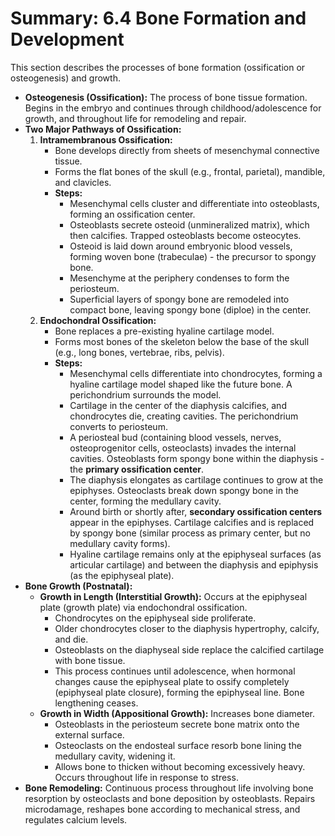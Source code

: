 # Summary: 6.4 Bone Formation and Development

This section describes the processes of bone formation (ossification or osteogenesis) and growth.

*   **Osteogenesis (Ossification):** The process of bone tissue formation. Begins in the embryo and continues through childhood/adolescence for growth, and throughout life for remodeling and repair.
*   **Two Major Pathways of Ossification:**
    1.  **Intramembranous Ossification:**
        *   Bone develops directly from sheets of mesenchymal connective tissue.
        *   Forms the flat bones of the skull (e.g., frontal, parietal), mandible, and clavicles.
        *   **Steps:**
            *   Mesenchymal cells cluster and differentiate into osteoblasts, forming an ossification center.
            *   Osteoblasts secrete osteoid (unmineralized matrix), which then calcifies. Trapped osteoblasts become osteocytes.
            *   Osteoid is laid down around embryonic blood vessels, forming woven bone (trabeculae) - the precursor to spongy bone.
            *   Mesenchyme at the periphery condenses to form the periosteum.
            *   Superficial layers of spongy bone are remodeled into compact bone, leaving spongy bone (diploe) in the center.
    2.  **Endochondral Ossification:**
        *   Bone replaces a pre-existing hyaline cartilage model.
        *   Forms most bones of the skeleton below the base of the skull (e.g., long bones, vertebrae, ribs, pelvis).
        *   **Steps:**
            *   Mesenchymal cells differentiate into chondrocytes, forming a hyaline cartilage model shaped like the future bone. A perichondrium surrounds the model.
            *   Cartilage in the center of the diaphysis calcifies, and chondrocytes die, creating cavities. The perichondrium converts to periosteum.
            *   A periosteal bud (containing blood vessels, nerves, osteoprogenitor cells, osteoclasts) invades the internal cavities. Osteoblasts form spongy bone within the diaphysis - the **primary ossification center**.
            *   The diaphysis elongates as cartilage continues to grow at the epiphyses. Osteoclasts break down spongy bone in the center, forming the medullary cavity.
            *   Around birth or shortly after, **secondary ossification centers** appear in the epiphyses. Cartilage calcifies and is replaced by spongy bone (similar process as primary center, but no medullary cavity forms).
            *   Hyaline cartilage remains only at the epiphyseal surfaces (as articular cartilage) and between the diaphysis and epiphysis (as the epiphyseal plate).
*   **Bone Growth (Postnatal):**
    *   **Growth in Length (Interstitial Growth):** Occurs at the epiphyseal plate (growth plate) via endochondral ossification.
        *   Chondrocytes on the epiphyseal side proliferate.
        *   Older chondrocytes closer to the diaphysis hypertrophy, calcify, and die.
        *   Osteoblasts on the diaphyseal side replace the calcified cartilage with bone tissue.
        *   This process continues until adolescence, when hormonal changes cause the epiphyseal plate to ossify completely (epiphyseal plate closure), forming the epiphyseal line. Bone lengthening ceases.
    *   **Growth in Width (Appositional Growth):** Increases bone diameter.
        *   Osteoblasts in the periosteum secrete bone matrix onto the external surface.
        *   Osteoclasts on the endosteal surface resorb bone lining the medullary cavity, widening it.
        *   Allows bone to thicken without becoming excessively heavy. Occurs throughout life in response to stress.
*   **Bone Remodeling:** Continuous process throughout life involving bone resorption by osteoclasts and bone deposition by osteoblasts. Repairs microdamage, reshapes bone according to mechanical stress, and regulates calcium levels.
